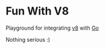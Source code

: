 # Fun With V8
Playground for integrating [v8](https://v8.dev/) with [Go](https://go.dev/)

Nothing serious :)

